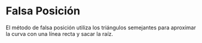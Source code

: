 

# Falsa Posición
 
El método de falsa posición utiliza los triángulos semejantes para aproximar la curva con una línea recta y sacar la raíz.


<!--stackedit_data:
eyJoaXN0b3J5IjpbLTE2NTgyMDU2OTksNTEyODY1MTA5LC0xNj
czOTU5OTI0XX0=
-->